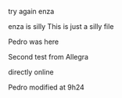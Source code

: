 
try again enza 

enza is silly 
This is just a silly file

Pedro was here

Second test from Allegra

directly online

Pedro modified at 9h24

